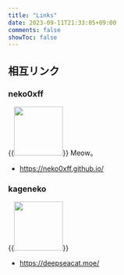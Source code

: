 ```yaml
---
title: "Links"
date: 2023-09-11T21:33:05+09:00
comments: false
showToc: false
---
```

## 相互リンク
### neko0xff  
{{<img src="https://neko0xff.github.io/assets/avatar.jpg" width="100px">}}
Meow。
- https://neko0xff.github.io/

### kageneko
{{<img src="https://avatars.githubusercontent.com/u/146046319?v=4" width="100px">}}
- https://deepseacat.moe/
